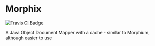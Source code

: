 Morphix
=======

[![Travis CI Badge](https://travis-ci.org/ParaPenguin/morphix.svg?branch=master)](https://travis-ci.org/ParaPenguin/morphix)

A Java Object Document Mapper with a cache - similar to Morphium, although easier to use